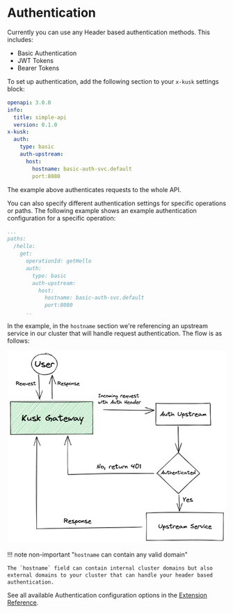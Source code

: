 # Authentication

Currently you can use any Header based authentication methods. This includes:
- Basic Authentication
- JWT Tokens
- Bearer Tokens

To set up authentication, add the following section to your `x-kusk` settings block:

```yaml
openapi: 3.0.0
info:
  title: simple-api
  version: 0.1.0
x-kusk:
  auth:
    type: basic
    auth-upstream:
      host:
        hostname: basic-auth-svc.default
        port:8080
```

The example above authenticates requests to the whole API.

You can also specify different authentication settings for specific operations or paths. The following example shows an example authentication configuration for a specific operation:

```yaml
...
paths:
  /hello:
    get:
      operationId: getHello
      auth:
        type: basic
        auth-upstream:
          host:
            hostname: basic-auth-svc.default
            port:8080
      ..
```

In the example, in the `hostname` section we're referencing an upstream service in our cluster that will handle request authentication. The flow is as follows: 

![kusk-gateway basic-auth diagram](./img/basic-auth.png)

!!! note non-important "`hostname` can contain any valid domain"

    The `hostname` field can contain internal cluster domains but also external domains to your cluster that can handle your header based authentication.

See all available Authentication configuration options in the [Extension Reference](../../reference/extension/#authentication).
